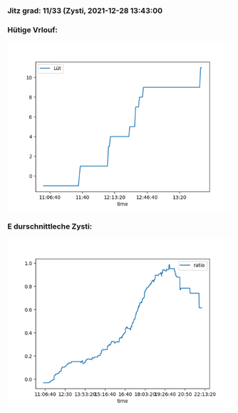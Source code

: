 ### Jitz grad: 11/33 (Zysti, 2021-12-28 13:43:00

### Hütige Vrlouf:
![Graph](Today.png)

### E durschnittleche Zysti:
![Graph](Zysti.png)